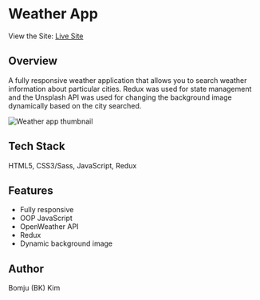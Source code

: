 # Weather App

View the Site: [Live Site](https://bomjukim.com//weather-app/)

## Overview

A fully responsive weather application that allows you to search weather information about particular cities. Redux was used for state management and the Unsplash API was used for changing the background image dynamically based on the city searched.

![Weather app thumbnail](/public/assets/weather-app-screenshot.png)

## Tech Stack

HTML5, CSS3/Sass, JavaScript, Redux

## Features

- Fully responsive
- OOP JavaScript
- OpenWeather API
- Redux
- Dynamic background image

## Author

Bomju (BK) Kim
